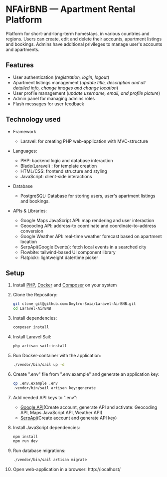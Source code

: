 # NFAirBNB — Apartment Rental Platform

Platform for short-and-long-term homestays, in various countries and regions. Users can create, edit and delete their 
accounts, apartment listings and bookings. Admins have additional privileges to manage user's accounts and apartments.

## Features
- User authentication (_registration, login, logout_)
- Apartment listings management (_update title, description and all detailed info, change images and change location_)
- User profile management (_update username, email, and profile picture_)
- Admin panel for managing admins roles
- Flash messages for user feedback

## Technology used


- Framework
  - Laravel: for creating PHP web-application with MVC-structure


- Languages:
  - PHP: backend logic and database interaction
  - Blade(Laravel) : for template creation
  - HTML/CSS: frontend structure and styling
  - JavaScript: client-side interactions
  

- Database
    - PostgreSQL: Database for storing users, user's apartment listings and bookings.


- APIs & Libraries:
  - Google Maps JavaScript API: map rendering and user interaction
  - Geocoding API: address-to coordinate and coordinate-to-address conversion
  - Google Weather API: real-time weather forecast based on apartment location
  - SerpApi(Google Events): fetch local events in a searched city
  - Flowbite: tailwind-based UI component library
  - Flatpickr: lightweight date/time picker

## Setup
1) Install [PHP](https://www.php.net/downloads.php), [Docker](https://docs.docker.com/desktop/) and [Composer](https://getcomposer.org/download/) on your system 
2) Clone the Repository:
   ```bash
   git clone git@github.com:Dmytro-Soia/Laravel-AirBNB.git
   cd Laravel-AirBNB
   ```
3) Install dependencies:
    ```bash
   composer install
   ```
4) Install Laravel Sail:
   ```bash
   php artisan sail:install
   ```
5) Run Docker-container with the application:
   ```bash
   ./vendor/bin/sail up -d
   ```
6) Create ".env" file from ".env.example" and generate an application key:
   ```bash
   cp .env.example .env
   .vendor/bin/sail artisan key:generate
   ```
7) Add needed API keys to ".env":
   - [Google API](https://console.cloud.google.com/apis/library?inv=1&invt=Ab0Qtw)(Create account, generate API and activate: Geocoding API, Maps JavaScript API, Weather API)
   - [SerpApi](https://serpapi.com/)(Create account and generate API key)


8) Install JavaScript dependencies:
   ```bash
   npm install
   npm run dev
   ```
9) Run database migrations:
   ```bash
   ./vendor/bin/sail artisan migrate
   ```
10) Open web-application in a browser:
   http://localhost/
